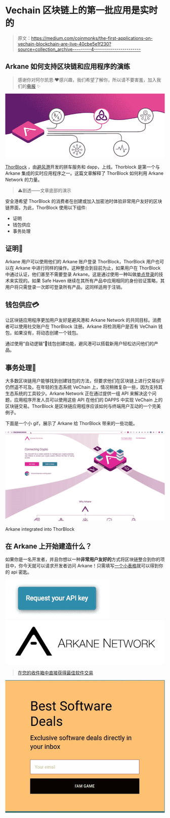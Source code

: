 # Vechain 区块链上的第一批应用是实时的

> 原文：<https://medium.com/coinmonks/the-first-applications-on-vechain-blockchain-are-live-40cbe5e1f230?source=collection_archive---------4----------------------->

## Arkane 如何支持区块链和应用程序的演练

> 感谢你对阿尔凯恩·❤️感兴趣，我们希望了解你，所以请不要害羞，加入我们的[电报](https://t.me/ArkaneNetworkOfficial) ✨

![](img/b0bbe1d5587d5a5b910e64ac37dd076d.png)

[ThorBlock](https://thorblock.io?utm_campaign=arkane.network) ，由[避风港](https://safehaven.io)开发的拼车服务和 dapp，上线。Thorblock 是第一个与 Arkane 集成的实时应用程序之一。这篇文章解释了 ThorBlock 如何利用 Arkane Network 的力量。

> ⚠️剧透——文章底部的演示

安全港希望 ThorBlock 的消费者在创建或加入加密池时体验非常用户友好的区块链界面，为此，ThorBlock 使用以下组件:

*   证明
*   钱包供应
*   事务处理

## 证明🔐

Arkane 用户可以使用他们的 Arkane 账户登录 ThorBlock，ThorBlock 用户也可以在 Arkane 中进行同样的操作。这种整合到目前为止，如果用户在 ThorBlock 中通过认证，他们甚至不需要登录 Arkane。这是通过使用一种叫做[单点登录](https://en.wikipedia.org/wiki/Single_sign-on)的技术来实现的。如果 Safe Haven 继续在其所有产品中应用相同的身份验证策略，其用户将只需登录一次即可登录所有产品，这同样适用于注销。

## 钱包供应💳

让区块链应用程序更加用户友好是避风港和 Arkane Network 的共同目标。消费者可以使用社交账户在 ThorBlock 注册。Arkane 将检测用户是否有 VeChain 钱包，如果没有，将动态创建一个钱包。

通过使用“自动逻辑”🌟钱包创建功能，避风港可以搭载新用户轻松访问他们的产品。

## 事务处理🔗

大多数区块链用户能够找到创建钱包的方法，但要求他们在区块链上进行交易似乎仍然遥不可及。在年轻的生态系统 VeChain 上，情况稍微复杂一些，因为支持其生态系统的工具较少。Arkane Network 正在通过提供一组 API 来解决这个问题，应用程序开发人员可以使用这些 API 在他们的 DAPPS 中实现 VeChain 上的区块链交易。ThorBlock 是区块链应用程序应该如何与终端用户互动的一个完美例子。

下面是一个小 gif，展示了 Arkane 给 ThorBlock 带来的一些功能。

[![](img/cde0b9f082f7ef66f3a39b506bc946d9.png)](https://arkane.network/pages/build-on-arkane.html?utm_source=medium&utm_medium=post&utm_campaign=technical&utm_content=case_study_thorblock)

Arkane integrated into ThorBlock

## 在 Arkane 上开始建造什么？

如果你是一名开发者，并且你想以一种**非常用户友好的**方式将区块链整合到你的项目中，你今天就可以请求开发者访问 Arkane！只需填写[一个小表格](https://arkane-network.typeform.com/to/kTGcKf)就可以得到你的 api 密匙。

[![](img/34158cfa126afcb795988d9b55cb2fae.png)](https://arkane-network.typeform.com/to/kTGcKf)[![](img/dc4f07cb5cc7baed75202ebd93898d78.png)](https://arkane.network/?utm_source=medium&utm_medium=post&utm_campaign=technical&utm_content=case_study_thorblock)

> [在您的收件箱中直接获得最佳软件交易](https://coincodecap.com/?utm_source=coinmonks)

[![](img/7c0b3dfdcbfea594cc0ae7d4f9bf6fcb.png)](https://coincodecap.com/?utm_source=coinmonks)